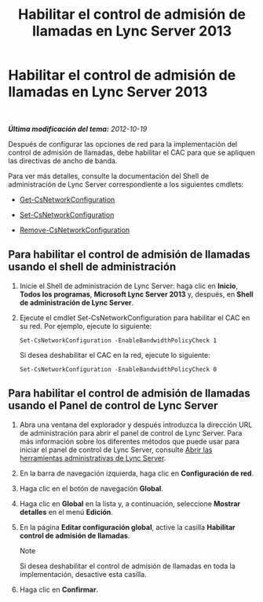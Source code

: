 ﻿---
title: Habilitar el control de admisión de llamadas en Lync Server 2013
TOCTitle: Habilitar el control de admisión de llamadas en Lync Server 2013
ms:assetid: 80201105-18f7-4c02-9c71-8df5a952f6c7
ms:mtpsurl: https://technet.microsoft.com/es-es/library/Gg398642(v=OCS.15)
ms:contentKeyID: 48275839
ms.date: 01/07/2017
mtps_version: v=OCS.15
ms.translationtype: HT
---

# Habilitar el control de admisión de llamadas en Lync Server 2013

 

_**Última modificación del tema:** 2012-10-19_

Después de configurar las opciones de red para la implementación del control de admisión de llamadas, debe habilitar el CAC para que se apliquen las directivas de ancho de banda.

Para ver más detalles, consulte la documentación del Shell de administración de Lync Server correspondiente a los siguientes cmdlets:

  - [Get-CsNetworkConfiguration](get-csnetworkconfiguration.md)

  - [Set-CsNetworkConfiguration](set-csnetworkconfiguration.md)

  - [Remove-CsNetworkConfiguration](remove-csnetworkconfiguration.md)

## Para habilitar el control de admisión de llamadas usando el shell de administración

1.  Inicie el Shell de administración de Lync Server: haga clic en **Inicio**, **Todos los programas**, **Microsoft Lync Server 2013** y, después, en **Shell de administración de Lync Server**.

2.  Ejecute el cmdlet Set-CsNetworkConfiguration para habilitar el CAC en su red. Por ejemplo, ejecute lo siguiente:
    
        Set-CsNetworkConfiguration -EnableBandwidthPolicyCheck 1
    
    Si desea deshabilitar el CAC en la red, ejecute lo siguiente:
    
        Set-CsNetworkConfiguration -EnableBandwidthPolicyCheck 0

## Para habilitar el control de admisión de llamadas usando el Panel de control de Lync Server

1.  Abra una ventana del explorador y después introduzca la dirección URL de administración para abrir el panel de control de Lync Server. Para más información sobre los diferentes métodos que puede usar para iniciar el panel de control de Lync Server, consulte [Abrir las herramientas administrativas de Lync Server](lync-server-2013-open-lync-server-administrative-tools.md).

2.  En la barra de navegación izquierda, haga clic en **Configuración de red**.

3.  Haga clic en el botón de navegación **Global**.

4.  Haga clic en **Global** en la lista y, a continuación, seleccione **Mostrar detalles** en el menú **Edición**.

5.  En la página **Editar configuración global**, active la casilla **Habilitar control de admisión de llamadas**.
    

    > [!NOTE]
    > Si desea deshabilitar el control de admisión de llamadas en toda la implementación, desactive esta casilla.



6.  Haga clic en **Confirmar**.

